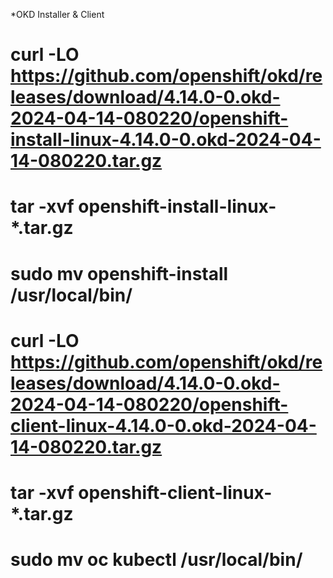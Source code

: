 *OKD Installer & Client
# curl -LO https://github.com/openshift/okd/releases/download/4.14.0-0.okd-2024-04-14-080220/openshift-install-linux-4.14.0-0.okd-2024-04-14-080220.tar.gz
# tar -xvf openshift-install-linux-*.tar.gz
# sudo mv openshift-install /usr/local/bin/

# curl -LO https://github.com/openshift/okd/releases/download/4.14.0-0.okd-2024-04-14-080220/openshift-client-linux-4.14.0-0.okd-2024-04-14-080220.tar.gz
# tar -xvf openshift-client-linux-*.tar.gz
# sudo mv oc kubectl /usr/local/bin/
